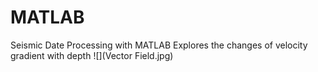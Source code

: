 # MATLAB

Seismic Date Processing with MATLAB
  Explores the changes of velocity gradient with depth
![](Vector Field.jpg)
